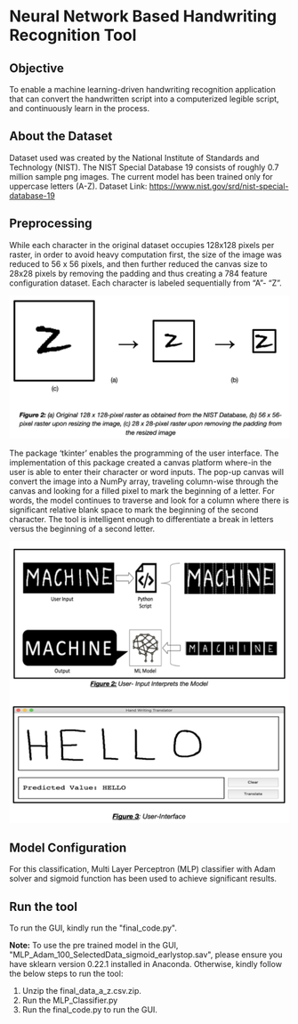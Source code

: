 # Neural Network Based Handwriting Recognition Tool

## Objective
To enable a machine learning-driven handwriting recognition application that can convert the handwritten script into a computerized legible script, and continuously learn in the process.

## About the Dataset
Dataset used was created by the National Institute of Standards and Technology (NIST). The NIST Special Database 19 consists of roughly 0.7 million sample png images. The current model has been trained only for uppercase letters (A-Z).
Dataset Link: https://www.nist.gov/srd/nist-special-database-19

## Preprocessing
While each character in the original dataset occupies 128x128 pixels per raster, in order to avoid heavy computation first, the size of the image was reduced to 56 x 56 pixels, and then further reduced the canvas size to 28x28 pixels by removing the padding and thus creating a 784 feature configuration dataset. Each character is labeled sequentially from “A”- “Z”.

![Alt text](/assets/img/PreProcessing1.png?raw=true "")

The package ‘tkinter’ enables the programming of the user interface. The implementation of this package created a canvas platform where-in the user is able to enter their character or word inputs. The pop-up canvas will convert the image into a NumPy array, traveling column-wise through the canvas and looking for a filled pixel to mark the beginning of a letter. For words, the model continues to traverse and look for a column where there is significant relative blank space to mark the beginning of the second character. The tool is intelligent enough to differentiate a break in letters versus the beginning of a second letter.

![Alt text](/assets/img/PreProcessing2.png?raw=true "")

## Model Configuration
For this classification, Multi Layer Perceptron (MLP) classifier with Adam solver and sigmoid function has been used to achieve significant results.

## Run the tool
To run the GUI, kindly run the "final_code.py".

<strong>Note:</strong> To use the pre trained model in the GUI, "MLP_Adam_100_SelectedData_sigmoid_earlystop.sav", please ensure you have sklearn version 0.22.1 installed in Anaconda. Otherwise, kindly follow the below steps to run the tool:
1. Unzip the final_data_a_z.csv.zip.
2. Run the MLP_Classifier.py
3. Run the final_code.py to run the GUI.
